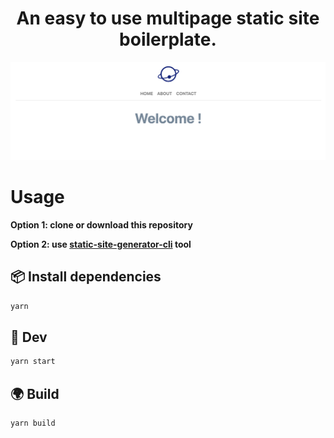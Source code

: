 <h1 align="center">
  An easy to use multipage static site boilerplate. 
</h1>

<div align="center">
  <img src="./public/demo.png"/>
</div>

# Usage

**Option 1: clone or download this repository**

**Option 2: use [static-site-generator-cli](https://github.com/MudOnTire/static-site-generator-cli/tree/master) tool**

## 📦 Install dependencies

```sh
yarn
```

## 🔨 Dev

```sh
yarn start
```

## 🌍 Build

```sh
yarn build
```